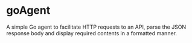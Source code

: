 # goAgent
A simple Go agent to facilitate HTTP requests to an API, parse the JSON response body and display required contents in a formatted manner.
